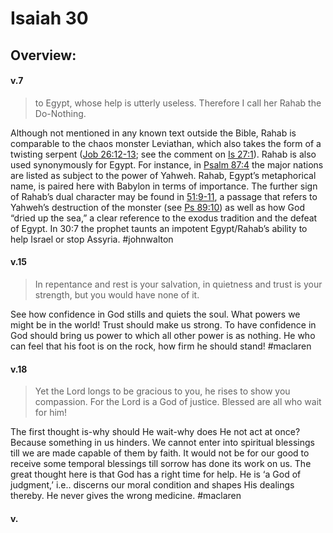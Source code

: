 # Isaiah 30

## Overview:



#### v.7
>to Egypt, whose help is utterly useless. Therefore I call her Rahab the Do-Nothing.

Although not mentioned in any known text outside the Bible, Rahab is comparable to the chaos monster Leviathan, which also takes the form of a twisting serpent ([Job 26:12-13](Job26.md#v.12-13); see the comment on [Is 27:1](Isaiah27#v.1)). Rahab is also used synonymously for Egypt. For instance, in [Psalm 87:4](Psalm87#v.4) the major nations are listed as subject to the power of Yahweh. Rahab, Egypt’s metaphorical name, is paired here with Babylon in terms of importance. The further sign of Rahab’s dual character may be found in [51:9-11](Isaiah51#v.9-11), a passage that refers to Yahweh’s destruction of the monster (see [Ps 89:10](Psalm89#v.10)) as well as how God “dried up the sea,” a clear reference to the exodus tradition and the defeat of Egypt. In 30:7 the prophet taunts an impotent Egypt/Rahab’s ability to help Israel or stop Assyria.
#johnwalton 

#### v.15
>In repentance and rest is your salvation, in quietness and trust is your strength, but you would have none of it.

See how confidence in God stills and quiets the soul.
What powers we might be in the world! Trust should make us strong. To have confidence in God should bring us power to which all other power is as nothing. He who can feel that his foot is on the rock, how firm he should stand!
#maclaren 

#### v.18
>Yet the Lord longs to be gracious to you, he rises to show you compassion. For the Lord is a God of justice. Blessed are all who wait for him!

The first thought is-why should He wait-why does He not act at once? Because something in us hinders. We cannot enter into spiritual blessings till we are made capable of them by faith. It would not be for our good to receive some temporal blessings till sorrow has done its work on us. The great thought here is that God has a right time for help. He is ‘a God of judgment,’ i.e.. discerns our moral condition and shapes His dealings thereby. He never gives the wrong medicine.
#maclaren 

#### v.
>

